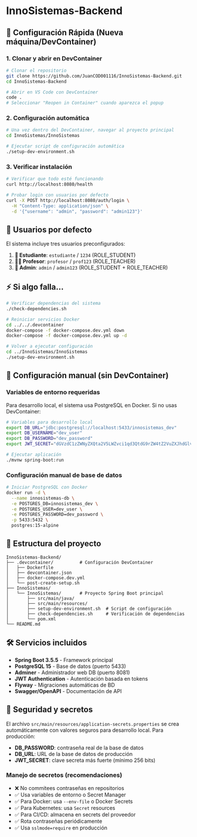 # InnoSistemas-Backend

## 🚀 Configuración Rápida (Nueva máquina/DevContainer)

### 1. **Clonar y abrir en DevContainer**
```bash
# Clonar el repositorio
git clone https://github.com/JuanCOD001116/InnoSistemas-Backend.git
cd InnoSistemas-Backend

# Abrir en VS Code con DevContainer
code .
# Seleccionar "Reopen in Container" cuando aparezca el popup
```

### 2. **Configuración automática**
```bash
# Una vez dentro del DevContainer, navegar al proyecto principal
cd InnoSistemas/InnoSistemas

# Ejecutar script de configuración automática
./setup-dev-environment.sh
```

### 3. **Verificar instalación**
```bash
# Verificar que todo esté funcionando
curl http://localhost:8080/health

# Probar login con usuarios por defecto
curl -X POST http://localhost:8080/auth/login \
  -H "Content-Type: application/json" \
  -d '{"username": "admin", "password": "admin123"}'
```

## 👥 **Usuarios por defecto**

El sistema incluye tres usuarios preconfigurados:

1. **👤 Estudiante**: `estudiante` / `1234` (ROLE_STUDENT)
2. **👨‍🏫 Profesor**: `profesor` / `prof123` (ROLE_TEACHER)  
3. **👑 Admin**: `admin` / `admin123` (ROLE_STUDENT + ROLE_TEACHER)

## ⚡ **Si algo falla...**

```bash
# Verificar dependencias del sistema
./check-dependencies.sh

# Reiniciar servicios Docker
cd ../../.devcontainer
docker-compose -f docker-compose.dev.yml down
docker-compose -f docker-compose.dev.yml up -d

# Volver a ejecutar configuración
cd ../InnoSistemas/InnoSistemas
./setup-dev-environment.sh
```

## 🔧 **Configuración manual (sin DevContainer)**

### Variables de entorno requeridas

Para desarrollo local, el sistema usa PostgreSQL en Docker. Si no usas DevContainer:

```bash
# Variables para desarrollo local
export DB_URL="jdbc:postgresql://localhost:5433/innosistemas_dev"
export DB_USERNAME="dev_user"
export DB_PASSWORD="dev_password"
export JWT_SECRET="dGVzdC1zZWNyZXQta2V5LWZvci1qd3QtdG9rZW4tZ2VuZXJhdGlvbi1hbmQtdmFsaWRhdGlvbi0xMjM0NTY3ODkw"

# Ejecutar aplicación
./mvnw spring-boot:run
```

### Configuración manual de base de datos

```bash
# Iniciar PostgreSQL con Docker
docker run -d \
  --name innosistemas-db \
  -e POSTGRES_DB=innosistemas_dev \
  -e POSTGRES_USER=dev_user \
  -e POSTGRES_PASSWORD=dev_password \
  -p 5433:5432 \
  postgres:15-alpine
```

## 📁 **Estructura del proyecto**

```
InnoSistemas-Backend/
├── .devcontainer/          # Configuración DevContainer
│   ├── Dockerfile
│   ├── devcontainer.json
│   ├── docker-compose.dev.yml
│   └── post-create-setup.sh
├── InnoSistemas/
│   └── InnoSistemas/       # Proyecto Spring Boot principal
│       ├── src/main/java/
│       ├── src/main/resources/
│       ├── setup-dev-environment.sh  # Script de configuración
│       ├── check-dependencies.sh     # Verificación de dependencias
│       └── pom.xml
└── README.md
```

## 🛠️ **Servicios incluidos**

- **Spring Boot 3.5.5** - Framework principal
- **PostgreSQL 15** - Base de datos (puerto 5433)
- **Adminer** - Administrador web DB (puerto 8081)
- **JWT Authentication** - Autenticación basada en tokens
- **Flyway** - Migraciones automáticas de BD
- **Swagger/OpenAPI** - Documentación de API

## 🔐 **Seguridad y secretos**

El archivo `src/main/resources/application-secrets.properties` se crea automáticamente con valores seguros para desarrollo local. Para producción:

- **DB_PASSWORD**: contraseña real de la base de datos
- **DB_URL**: URL de la base de datos de producción  
- **JWT_SECRET**: clave secreta más fuerte (mínimo 256 bits)

### Manejo de secretos (recomendaciones)
- ❌ No commitees contraseñas en repositorios
- ✅ Usa variables de entorno o Secret Manager
- ✅ Para Docker: usa `--env-file` o Docker Secrets
- ✅ Para Kubernetes: usa `Secret` resources
- ✅ Para CI/CD: almacena en secrets del proveedor
- ✅ Rota contraseñas periódicamente
- ✅ Usa `sslmode=require` en producción